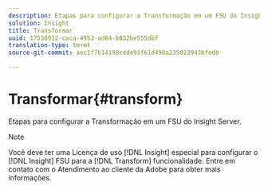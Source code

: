 ```yaml
---
description: Etapas para configurar a Transformação em um FSU do Insight Server.
solution: Insight
title: Transformar
uuid: 17538912-caca-4953-ad84-b832be555dbf
translation-type: tm+mt
source-git-commit: aec1f7b14198cdde91f61d490a235022943bfedb

---
```



# Transformar{#transform}

Etapas para configurar a Transformação em um FSU do Insight Server.

>[!NOTE]
>
>Você deve ter uma Licença de uso [!DNL Insight] especial para configurar o [!DNL Insight] FSU para a [!DNL Transform] funcionalidade. Entre em contato com o Atendimento ao cliente da Adobe para obter mais informações.

